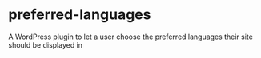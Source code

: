 # preferred-languages
A WordPress plugin to let a user choose the preferred languages their site should be displayed in

